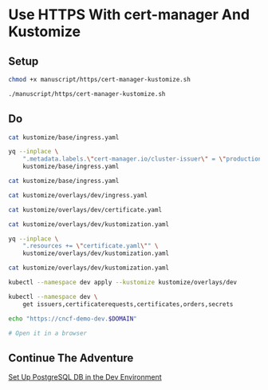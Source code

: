 # Use HTTPS With cert-manager And Kustomize

## Setup

```bash
chmod +x manuscript/https/cert-manager-kustomize.sh

./manuscript/https/cert-manager-kustomize.sh
```

## Do

```bash
cat kustomize/base/ingress.yaml

yq --inplace \
    ".metadata.labels.\"cert-manager.io/cluster-issuer\" = \"production\"" \
    kustomize/base/ingress.yaml

cat kustomize/base/ingress.yaml

cat kustomize/overlays/dev/ingress.yaml

cat kustomize/overlays/dev/certificate.yaml

cat kustomize/overlays/dev/kustomization.yaml

yq --inplace \
    ".resources += \"certificate.yaml\"" \
    kustomize/overlays/dev/kustomization.yaml

cat kustomize/overlays/dev/kustomization.yaml

kubectl --namespace dev apply --kustomize kustomize/overlays/dev

kubectl --namespace dev \
    get issuers,certificaterequests,certificates,orders,secrets

echo "https://cncf-demo-dev.$DOMAIN"

# Open it in a browser
```

## Continue The Adventure

[Set Up PostgreSQL DB in the Dev Environment](../db/README.md)
